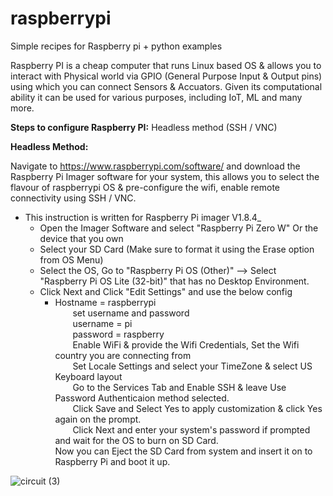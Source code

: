 # raspberrypi

Simple recipes for Raspberry pi + python examples

Raspberry PI is a cheap computer that runs Linux based OS & allows you to interact with Physical world via GPIO (General Purpose Input & Output pins) using which you can connect Sensors & Accuators. Given its computational ability it can be used for various purposes, including IoT, ML and many more.

**Steps to configure Raspberry PI:**
  Headless method (SSH / VNC)

**Headless Method:** 

Navigate to https://www.raspberrypi.com/software/ and download the Raspberry Pi Imager software for your system, this allows you to select the flavour of raspberrypi OS & pre-configure the wifi, enable remote connectivity using SSH / VNC. <br> 
* This instruction is written for Raspberry Pi imager V1.8.4_ <br>
    * Open the Imager Software and select "Raspberry Pi Zero W" Or the device that you own <br> 
    * Select your SD Card (Make sure to format it using the Erase option from OS Menu) <br> 
    * Select the OS, Go to "Raspberry Pi OS (Other)" --> Select "Raspberry Pi OS Lite (32-bit)" that has no Desktop Environment. <br> 
    * Click Next and Click "Edit Settings" and use the below config <br> 
      * Hostname = raspberrypi <br> 
&ensp;&ensp;&ensp;&ensp;set username and password <br> 
&ensp;&ensp;&ensp;&ensp;username = pi <br> 
&ensp;&ensp;&ensp;&ensp;password = raspberry <br> 
&ensp;&ensp;&ensp;&ensp;Enable WiFi & provide the Wifi Credentials, Set the Wifi country you are connecting from <br> 
&ensp;&ensp;&ensp;&ensp;Set Locale Settings and select your TimeZone & select US Keyboard layout <br> 
&ensp;&ensp;&ensp;&ensp;Go to the Services Tab and Enable SSH & leave Use Password Authenticaion method selected. <br> 
&ensp;&ensp;&ensp;&ensp;Click Save and Select Yes to apply customization & click Yes again on the prompt. <br> 
&ensp;&ensp;&ensp;&ensp;Click Next and enter your system's password if prompted and wait for the OS to burn on SD Card. <br> 
     Now you can Eject the SD Card from system and insert it on to Raspberry Pi and boot it up. <br> 
     
  

![circuit (3)](https://github.com/sreeramtkd/raspberrypi/assets/25638554/067811ea-2c3a-4706-b35d-34977430606f)

